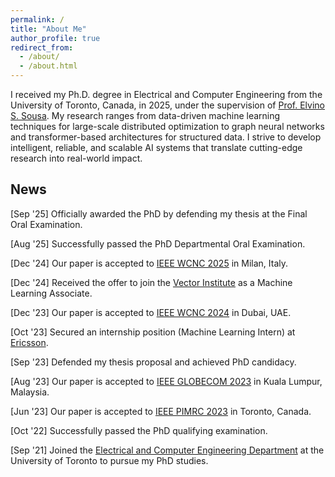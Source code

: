 ```yaml
---
permalink: /
title: "About Me"
author_profile: true
redirect_from: 
  - /about/
  - /about.html
---
```


I received my Ph.D. degree in Electrical and Computer Engineering from the University of Toronto, Canada, in 2025, under the supervision of [Prof. Elvino S. Sousa](https://www.ece.utoronto.ca/people/sousa-e-s/). My research ranges from data-driven machine learning techniques for large-scale distributed optimization to graph neural networks and transformer-based architectures for structured data. I strive to develop intelligent, reliable, and scalable AI systems that translate cutting-edge research into real-world impact.

## News

[Sep '25] Officially awarded the PhD by defending my thesis at the Final Oral Examination.

[Aug '25] Successfully passed the PhD Departmental Oral Examination. 

[Dec '24] Our paper is accepted to [IEEE WCNC 2025](https://wcnc2025.ieee-wcnc.org/) in Milan, Italy. 

[Dec '24] Received the offer to join the [Vector Institute](https://vectorinstitute.ai/) as a Machine Learning Associate.  

[Dec '23] Our paper is accepted to [IEEE WCNC 2024](https://wcnc2024.ieee-wcnc.org/) in Dubai, UAE. 

[Oct '23] Secured an internship position (Machine Learning Intern) at [Ericsson](https://www.ericsson.com/en).

[Sep '23] Defended my thesis proposal and achieved PhD candidacy.

[Aug '23] Our paper is accepted to [IEEE GLOBECOM 2023](https://globecom2023.ieee-globecom.org/) in Kuala Lumpur, Malaysia.

[Jun '23] Our paper is accepted to [IEEE PIMRC 2023](https://pimrc2023.ieee-pimrc.org/) in Toronto, Canada.  

[Oct '22] Successfully passed the PhD qualifying examination.  

[Sep '21] Joined the [Electrical and Computer Engineering Department](https://www.ece.utoronto.ca/) at the University of Toronto to pursue my PhD studies.  


